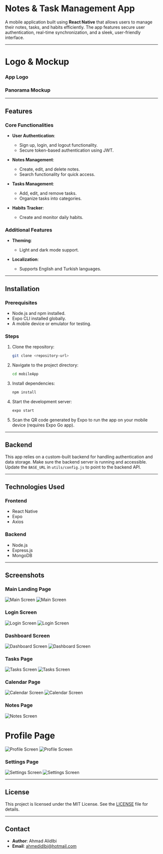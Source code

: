 # Notes & Task Management App

A mobile application built using **React Native** that allows users to manage their notes, tasks, and habits efficiently. The app features secure user authentication, real-time synchronization, and a sleek, user-friendly interface.

---

# Logo & Mockup

### App Logo



### Panorama Mockup

---

## Features

### Core Functionalities

- **User Authentication**:

  - Sign up, login, and logout functionality.
  - Secure token-based authentication using JWT.

- **Notes Management**:

  - Create, edit, and delete notes.
  - Search functionality for quick access.

- **Tasks Management**:

  - Add, edit, and remove tasks.
  - Organize tasks into categories.

- **Habits Tracker**:

  - Create and monitor daily habits.

### Additional Features

- **Theming**:

  - Light and dark mode support.

- **Localization**:

  - Supports English and Turkish languages.

---

## Installation

### Prerequisites

- Node.js and npm installed.
- Expo CLI installed globally.
- A mobile device or emulator for testing.

### Steps

1. Clone the repository:

   ```bash
   git clone <repository-url>
   ```

2. Navigate to the project directory:

   ```bash
   cd mobileApp
   ```

3. Install dependencies:

   ```bash
   npm install
   ```

4. Start the development server:

   ```bash
   expo start
   ```

5. Scan the QR code generated by Expo to run the app on your mobile device (requires Expo Go app).

---

## Backend

This app relies on a custom-built backend for handling authentication and data storage. Make sure the backend server is running and accessible. Update the `BASE_URL` in `utils/config.js` to point to the backend API.

---

## Technologies Used

### Frontend

- React Native
- Expo
- Axios

### Backend

- Node.js
- Express.js
- MongoDB

---

## Screenshots

### Main Landing Page
![Main Screen](screenshots/mainLight.png "Main Screen")
![Main Screen](screenshots/mainBlack.png "Main Screen")

### Login Screen 
![Login Screen](screenshots/loginLight.png "Login Screen")
![Login Screen](screenshots/loginBlack.png "Login Screen")

### Dashboard Screen

![Dashboard Screen](screenshots/dashboardLight.png "Dashboard Screen")
![Dashboard Screen](screenshots/DashboardBlack.png "Dashboard Screen")

### Tasks Page
![Tasks Screen](screenshots/taskListLight.png "Tasks Screen")
![Tasks Screen](screenshots/tasksLight.png "Tasks Screen")

### Calendar Page

![Calendar Screen](screenshots/calendarLight.png "Calendar Screen")
![Calendar Screen](screenshots/dateLight.png "Calendar Screen")

### Notes Page

![Notes Screen](screenshots/notesLight.png "Notes Screen")

# Profile Page

![Profile Screen](screenshots/profileLight.png "Profile Screen")
![Profile Screen](screenshots/profileBlack.png "Profile Screen")

### Settings Page

![Settings Screen](screenshots/settingsDark.png "Settings Screen")
![Settings Screen](screenshots/langLight.png "Settings Screen")


---

## License

This project is licensed under the MIT License. See the [LICENSE](LICENSE) file for details.

---

## Contact

- **Author**: Ahmad Alidlbi
- **Email**: [ahmedidlbi@hotmail.com](mailto:ahmedidlbi@hotmail.com)

